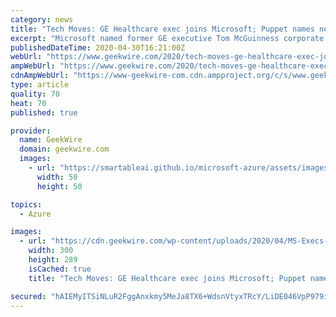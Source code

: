 ```yaml
---
category: news
title: "Tech Moves: GE Healthcare exec joins Microsoft; Puppet names new CTO; Adaptive Biotech expands"
excerpt: "Microsoft named former GE executive Tom McGuinness corporate vice president of healthcare. At GE, McGuinness was president and CEO of GE Healthcare Imaging which offers imaging"
publishedDateTime: 2020-04-30T16:21:00Z
webUrl: "https://www.geekwire.com/2020/tech-moves-ge-healthcare-exec-joins-microsoft-puppet-names-new-cto-adaptive-biotech-expands-leadership/"
ampWebUrl: "https://www.geekwire.com/2020/tech-moves-ge-healthcare-exec-joins-microsoft-puppet-names-new-cto-adaptive-biotech-expands-leadership/amp/"
cdnAmpWebUrl: "https://www-geekwire-com.cdn.ampproject.org/c/s/www.geekwire.com/2020/tech-moves-ge-healthcare-exec-joins-microsoft-puppet-names-new-cto-adaptive-biotech-expands-leadership/amp/"
type: article
quality: 70
heat: 70
published: true

provider:
  name: GeekWire
  domain: geekwire.com
  images:
    - url: "https://smartableai.github.io/microsoft-azure/assets/images/organizations/geekwire.com-50x50.jpg"
      width: 50
      height: 50

topics:
  - Azure

images:
  - url: "https://cdn.geekwire.com/wp-content/uploads/2020/04/MS-Execs-BA-Team-2018-06-Kramer-Bill-0129-2-300x289.jpg"
    width: 300
    height: 289
    isCached: true
    title: "Tech Moves: GE Healthcare exec joins Microsoft; Puppet names new CTO; Adaptive Biotech expands"

secured: "hAIEMyITSiNLuR2FggAnxkmy5MeJa8TX6+WdsnVtyxTRcY/LiDE046VpP979iWjRMFMGOgcQ8ElOCLx5sEa427OA33TcfTP8S/5xix/O3fJIeosw9ez6uH43YRJY0h3Jns3+iz3lDNjrFz7A9wSqheer/mYmOOecMyKfPRdy3+ka6IWgDkd00/hyFMPun3FHDlFQW0ovw1FpKu0me4hlGBMlcGeUXOuSgLmn4fLKEjhXc3eJLXKqJ3C/emtJno0yzM0f2JCEJb1wggP3nn5MwwHS4SPoflq5gTtDrb0HeWaHnjlB/nbjfRKDRkmDzSYx;5ig9SEPAt+wpY3nCj6sdWg=="
---
```


